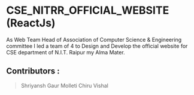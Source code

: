 # CSE_NITRR_OFFICIAL_WEBSITE (ReactJs)
As Web Team Head of Association of Computer Science &amp; Engineering committee I led a team of 4 to Design and Develop the official website for CSE department of N.I.T. Raipur my Alma Mater.

## Contributors :
> Shriyansh Gaur
> Molleti Chiru Vishal
